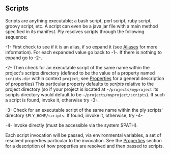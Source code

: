 Scripts
-------
Scripts are anything executable; a bash script, perl script, ruby script, groovy script, etc. A script can even be a java
jar file with a main method specified in its manifest.
Ply resolves scripts through the following sequence:

-1- First check to see if it is an alias, if so expand it (see [Aliases](Aliases.md) for more information).  For each expanded
value go back to -1-.  If there is nothing to expand go to -2-.

-2- Then check for an executable script of the same name within the project's scripts directory (defined to be the value of a property named `scripts.dir` 
within context `project`; see [Properties](Properties.md) for a general description of properties)  This particular property defaults to _scripts_ relative to the project directory (so if
your project is located at `~/projects/myproject` its scripts directory would default to be `~/projects/myproject/scripts`).  If such a script is found, invoke it, otherwise try -3-.

-3- Check for an executable script of the same name within the ply scripts' directory `$PLY_HOME/scripts`. If found,
invoke it, otherwise, try -4-

-4- Invoke directly (must be accessible via the system $PATH).

Each script invocation will be passed, via environmental variables, a set of resolved properties particular to the
invocation.  See the [Properties](Properties.md) section for a description of how properties are resolved and then passed to
scripts.
